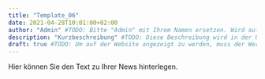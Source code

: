 ```yaml
---
title: "Template_06"
date: 2021-04-28T10:01:00+02:00
author: "Admin" #TODO: Bitte "Admin" mit Ihrem Namen ersetzen. Wird auf der Website nicht angezeigt!
description: "Kurzbeschreibung" #TODO: Diese Beschreibung wird in der Übersicht aller News angezeigt.
draft: true #TODO: Um auf der Website angezeigt zu werden, muss der Wert auf "false" gesetzt werden.
---
```


Hier können Sie den Text zu Ihrer News hinterlegen.
